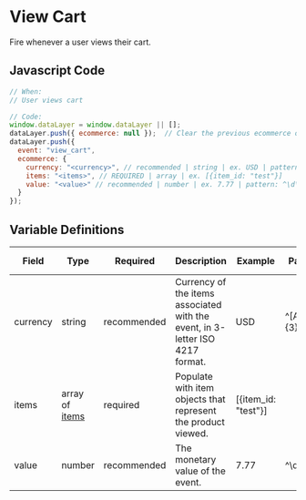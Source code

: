 # View Cart

Fire whenever a user views their cart.

## Javascript Code

```js
// When:
// User views cart

// Code:
window.dataLayer = window.dataLayer || [];
dataLayer.push({ ecommerce: null });  // Clear the previous ecommerce object.
dataLayer.push({
  event: "view_cart",
  ecommerce: {
    currency: "<currency>", // recommended | string | ex. USD | pattern: ^[A-Z]{3}$ | min. 3, max. 3
    items: "<items>", // REQUIRED | array | ex. [{item_id: "test"}]
    value: "<value>" // recommended | number | ex. 7.77 | pattern: ^\d\.\d\d$	| min. 0.00
  }
});
```

## Variable Definitions

|Field|Type|Required|Description|Example|Pattern|Min Length|Max Length|Minimum|Maximum|Multiple Of|
| --- | --- | --- | --- | --- | --- | --- | --- | --- | --- | --- |
|currency|string|recommended|Currency of the items associated with the event, in 3-letter ISO 4217 format.|USD|^[A-Z]{3}$|3|3|
|items|array of [items](/schemas/item.md)|required|Populate with item objects that represent the product viewed.|[{item_id: "test"}]
|value|number|recommended|The monetary value of the event.|7.77|^\d\.\d\d$|||0.00|